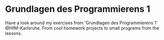 # Grundlagen des Programmierens 1

Have a look around my exercises from 'Grundlagen des Programmierens 1' @HfM-Karlsruhe. From cool homework projects to small programs from the lessons.